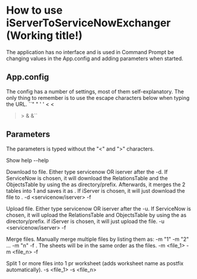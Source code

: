 How to use iServerToServiceNowExchanger (Working title!)
========================================================

The application has no interface and is used in Command Prompt be changing values in the App.config and adding parameters when started.

App.config
----------
The config has a number of settings, most of them self-explanatory.
The only thing to remember is to use the escape characters below when typing the URL.
``"   &quot;
'   &apos;
<   &lt;
>   &gt;
&   &amp;``


Parameters
----------
The parameters is typed without the "<" and ">" characters.

Show help
--help

Download to file. Either type servicenow OR iserver after the -d.
If ServiceNow is chosen, it will download the RelationsTable and the ObjectsTable by using the <to file> as directory/prefix. Afterwards, it merges the 2 tables into 1 and saves it as <to file>.
If iServer is chosen, it will just download the file to <to file>.
-d <servicenow/iserver> -f <to file>

Upload file. Either type servicenow OR iserver after the -u.
If ServiceNow is chosen, it will upload the RelationsTable and ObjectsTable by using the <to file> as directory/prefix.
if iServer is chosen, it will just upload the file.
-u <servicenow/iserver> -f <from file>

Merge files. Manually merge multiple files by listing them as: -m "1" -m "2" ... -m "n" -f <to file>. The sheets will be in the same order as the files.
-m <file_1> -m <file_n> -f <to fileMerged>

Split 1 or more files into 1 pr worksheet (adds worksheet name as postfix automatically).
-s <file_1> -s <file_n>